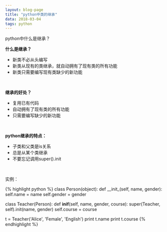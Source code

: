 ```yaml
---
layout: blog-page
title: "python中类的继承"
data: 2018-03-04
tags: python
---
```

<p class="h3">python中什么是继承？</p>
<p><b>什么是继承？</b></p>
<ul>
<li>新类不必从头编写</li>
<li>新类从现有的类继承，就自动拥有了现有类的所有功能</li>
<li>新类只需要编写现有类缺少的新功能</li>
</ul>
<br>

<p><b>继承的好处？</b></p>
<ul>
<li>复用已有代码</li>
<li>自动拥有了现有类的所有功能</li>
<li>只需要编写缺少的新功能</li>
</ul>
<br>

<p><b>python继承的特点：</b></p>
<ul>
<li>子类和父类是is关系</li>
<li>总是从某个类继承</li>
<li>不要忘记调用super().init</li>
</ul>
<br>

<p>实例：</p>
{% highlight python %}
class Person(object):
	def __init_(self, name, gender):
		self.name = name
		self.gender = gender

class Teacher(Person):
	def __inif__(self, name, gender, course):
		super(Teacher, self).init(name, gender)
		self.course = course

t = Teacher('Alice', 'Female', 'English')
print t.name
print t.course
{% endhighlight %}